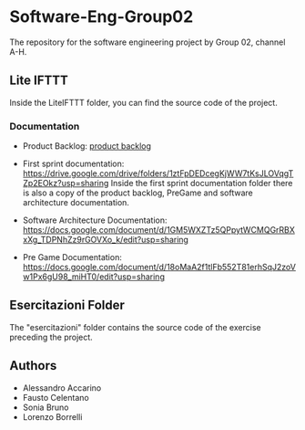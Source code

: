# Software-Eng-Group02
The repository for the software engineering project by Group 02, channel A-H.

## Lite IFTTT
Inside the LiteIFTTT folder, you can find the source code of the project.

### Documentation

- Product Backlog: [product backlog](https://docs.google.com/spreadsheets/d/1Vq7-XlnHF-XD_1JTmWrMwWch_tCJsQ-t/edit?usp=sharing&ouid=104616255443413680542&rtpof=true&sd=true)

- First sprint documentation: https://drive.google.com/drive/folders/1ztFpDEDcegKjWW7tKsJLOVqgTZp2EOkz?usp=sharing
Inside the first sprint documentation folder there is also a copy of the product backlog, PreGame and software architecture documentation.

- Software Architecture Documentation: https://docs.google.com/document/d/1GM5WXZTz5QPpytWCMQGrRBXxXg_TDPNhZz9rGOVXo_k/edit?usp=sharing

- Pre Game Documentation: https://docs.google.com/document/d/18oMaA2f1tlFb552T81erhSqJ2zoVw1Px6gU98_miHT0/edit?usp=sharing

## Esercitazioni Folder
The "esercitazioni" folder contains the source code of the exercise preceding the project.

## Authors
- Alessandro Accarino
- Fausto Celentano
- Sonia Bruno
- Lorenzo Borrelli
